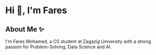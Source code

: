 # Hi 👋, I'm Fares
## About Me ✨
I'm Fares Mohamed, a CS student at Zagazig University with a strong passion for Problem-Solving, Data Science and AI.

<!--
**FAr-Es/FAr-Es** is a ✨ _special_ ✨ repository because its `README.md` (this file) appears on your GitHub profile.

Here are some ideas to get you started:

- 🔭 I’m currently working on ...
- 🌱 I’m currently learning ...
- 👯 I’m looking to collaborate on ...
- 🤔 I’m looking for help with ...
- 💬 Ask me about ...
- 📫 How to reach me: ...
- 😄 Pronouns: ...
- ⚡ Fun fact: ...
-->
